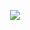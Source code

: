 <p align="center">
  <a href="https://modrinth.com/mod/friends-mod"><img src="https://img.shields.io/modrinth/dt/create-diesel-generators"></a>
 
